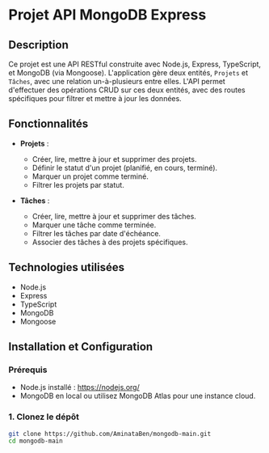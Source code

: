 # Projet API MongoDB Express

## Description

Ce projet est une API RESTful construite avec Node.js, Express, TypeScript, et MongoDB (via Mongoose). L'application gère deux entités, `Projets` et `Tâches`, avec une relation un-à-plusieurs entre elles. L'API permet d'effectuer des opérations CRUD sur ces deux entités, avec des routes spécifiques pour filtrer et mettre à jour les données.

## Fonctionnalités

- **Projets** :
  - Créer, lire, mettre à jour et supprimer des projets.
  - Définir le statut d'un projet (planifié, en cours, terminé).
  - Marquer un projet comme terminé.
  - Filtrer les projets par statut.

- **Tâches** :
  - Créer, lire, mettre à jour et supprimer des tâches.
  - Marquer une tâche comme terminée.
  - Filtrer les tâches par date d'échéance.
  - Associer des tâches à des projets spécifiques.

## Technologies utilisées

- Node.js
- Express
- TypeScript
- MongoDB
- Mongoose

## Installation et Configuration

### Prérequis

- Node.js installé : https://nodejs.org/
- MongoDB en local ou utilisez MongoDB Atlas pour une instance cloud.

### 1. Clonez le dépôt

```bash
git clone https://github.com/AminataBen/mongodb-main.git
cd mongodb-main
